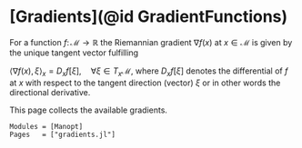 # [Gradients](@id GradientFunctions)
For a function $f\colon\mathcal M\to\mathbb R$
the Riemannian gradient $\nabla f(x)$ at $x\in\mathcal M$
is given by the unique tangent vector fulfilling

$\langle \nabla f(x), \xi\rangle_x = D_xf[\xi],\quad
\forall \xi \in T_x\mathcal M,$
where $D_xf[\xi]$ denotes the differential of $f$ at $x$ with respect to
the tangent direction (vector) $\xi$ or in other words the directional
derivative.

This page collects the available gradients.

```@autodocs
Modules = [Manopt]
Pages   = ["gradients.jl"]
```

